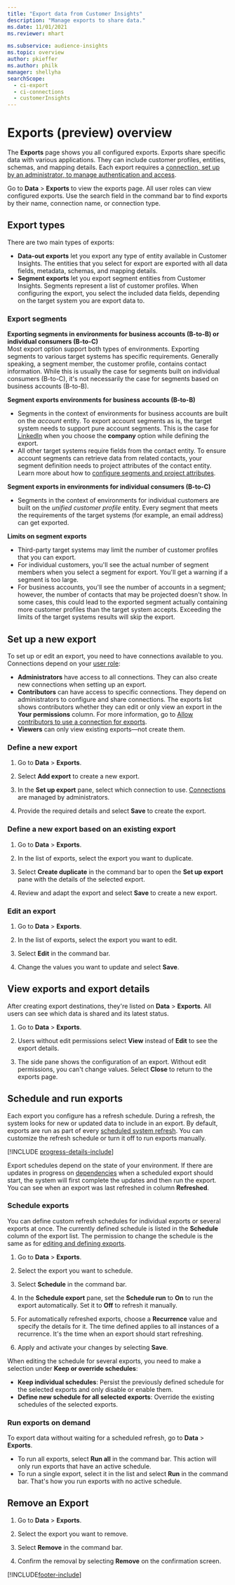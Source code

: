 ```yaml
---
title: "Export data from Customer Insights"
description: "Manage exports to share data."
ms.date: 11/01/2021
ms.reviewer: mhart

ms.subservice: audience-insights
ms.topic: overview
author: pkieffer
ms.author: philk
manager: shellyha
searchScope: 
  - ci-export
  - ci-connections
  - customerInsights
---
```


# Exports (preview) overview

The **Exports** page shows you all configured exports. Exports share specific data with various applications. They can include customer profiles, entities, schemas, and mapping details. Each export requires a [connection, set up by an administrator, to manage authentication and access](connections.md).

Go to **Data** > **Exports** to view the exports page. All user roles can view configured exports. Use the search field in the command bar to find exports by their name, connection name, or connection type.

## Export types

There are two main types of exports:  

- **Data-out exports** let you export any type of entity available in Customer Insights. The entities that you select for export are exported with all data fields, metadata, schemas, and mapping details. 
- **Segment exports** let you export segment entities from Customer Insights. Segments represent a list of customer profiles. When configuring the export, you select the included data fields, depending on the target system you are export data to. 

### Export segments

**Exporting segments in environments for business accounts (B-to-B) or individual consumers (B-to-C)**  
Most export option support both types of environments. Exporting segments to various target systems has specific requirements. Generally speaking, a segment member, the customer profile, contains contact information. While this is usually the case for segments built on individual consumers (B-to-C), it's not necessarily the case for segments based on business accounts (B-to-B). 

**Segment exports environments for business accounts (B-to-B)**  
- Segments in the context of environments for business accounts are built on the *account* entity. To export account segments as is, the target system needs to support pure account segments. This is the case for [LinkedIn](export-linkedin-ads.md) when you choose the **company** option while defining the export.
- All other target systems require fields from the contact entity. To ensure account segments can retrieve data from related contacts, your segment definition needs to project attributes of the contact entity. Learn more about how to [configure segments and project attributes](segment-builder.md).

**Segment exports in environments for individual consumers (B-to-C)**  
- Segments in the context of environments for individual customers are built on the *unified customer profile* entity. Every segment that meets the requirements of the target systems (for example, an email address) can get exported.

**Limits on segment exports**  
- Third-party target systems may limit the number of customer profiles that you can export. 
- For individual customers, you'll see the actual number of segment members when you select a segment for export. You'll get a warning if a segment is too large. 
- For business accounts, you'll see the number of accounts in a segment; however, the number of contacts that may be projected doesn't show. In some cases, this could lead to the exported segment actually containing more customer profiles than the target system accepts. Exceeding the limits of the target systems results will skip the export. 

## Set up a new export  
To set up or edit an export, you need to have connections available to you. Connections depend on your [user role](permissions.md):
- **Administrators** have access to all connections. They can also create new connections when setting up an export.
- **Contributors** can have access to specific connections. They depend on administrators to configure and share connections. The exports list shows contributors whether they can edit or only view an export in the **Your permissions** column. For more information, go to [Allow contributors to use a connection for exports](connections.md#allow-contributors-to-use-a-connection-for-exports).
- **Viewers** can only view existing exports—not create them.

### Define a new export

1. Go to **Data** > **Exports**.

1. Select **Add export** to create a new export.

1. In the **Set up export** pane, select which connection to use. [Connections](connections.md) are managed by administrators. 

1. Provide the required details and select **Save** to create the export.

### Define a new export based on an existing export

1. Go to **Data** > **Exports**.

1. In the list of exports, select the export you want to duplicate.

1. Select **Create duplicate** in the command bar to open the **Set up export** pane with the details of the selected export.

1. Review and adapt the export and select **Save** to create a new export.

### Edit an export

1. Go to **Data** > **Exports**.

1. In the list of exports, select the export you want to edit.

1. Select **Edit** in the command bar.

1. Change the values you want to update and select **Save**.

## View exports and export details

After creating export destinations, they're listed on **Data** > **Exports**. All users can see which data is shared and its latest status.

1. Go to **Data** > **Exports**.

1. Users without edit permissions select **View** instead of **Edit** to see the export details.

1. The side pane shows the configuration of an export. Without edit permissions, you can't change values. Select **Close** to return to the exports page.

## Schedule and run exports

Each export you configure has a refresh schedule. During a refresh, the system looks for new or updated data to include in an export. By default, exports are run as part of every [scheduled system refresh](system.md#schedule-tab). You can customize the refresh schedule or turn it off to run exports manually.

[!INCLUDE [progress-details-include](../includes/progress-details-pane.md)]

Export schedules depend on the state of your environment. If there are updates in progress on [dependencies](system.md#refresh-processes) when a scheduled export should start, the system will first complete the updates and then run the export. You can see when an export was last refreshed in column **Refreshed**.

### Schedule exports

You can define custom refresh schedules for individual exports or several exports at once. The currently defined schedule is listed in the **Schedule** column of the export list. The permission to change the schedule is the same as for [editing and defining exports](export-destinations.md#set-up-a-new-export). 

1. Go to **Data** > **Exports**.

1. Select the export you want to schedule.

1. Select **Schedule** in the command bar.

1. In the **Schedule export** pane, set the **Schedule run** to **On** to run the export automatically. Set it to **Off** to refresh it manually.

1. For automatically refreshed exports, choose a **Recurrence** value and specify the details for it. The time defined applies to all instances of a recurrence. It's the time when an export should start refreshing.

1. Apply and activate your changes by selecting **Save**.

When editing the schedule for several exports, you need to make a selection under **Keep or override schedules**:
- **Keep individual schedules**: Persist the previously defined schedule for the selected exports and only disable or enable them.
- **Define new schedule for all selected exports**: Override the existing schedules of the selected exports.

### Run exports on demand

To export data without waiting for a scheduled refresh, go to **Data** > **Exports**.

- To run all exports, select **Run all** in the command bar. This action will only run exports that have an active schedule.
- To run a single export, select it in the list and select **Run** in the command bar. That's how you run exports with no active schedule. 

## Remove an Export

1. Go to **Data** > **Exports**.

1. Select the export you want to remove.

1. Select **Remove** in the command bar.

1. Confirm the removal by selecting **Remove** on the confirmation screen.


[!INCLUDE[footer-include](../includes/footer-banner.md)]
